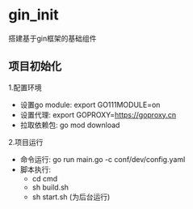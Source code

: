 # gin_init
搭建基于gin框架的基础组件

## 项目初始化
1.配置环境
  * 设置go module: export GO111MODULE=on
  * 设置代理: export GOPROXY=https://goproxy.cn
  * 拉取依赖包: go mod download

2.项目运行
  * 命令运行: go run main.go -c conf/dev/config.yaml
  * 脚本执行: 
       - cd cmd
       - sh build.sh
       - sh start.sh (为后台运行)
